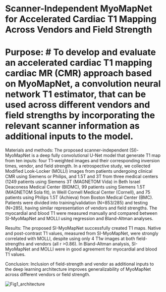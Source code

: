 # Scanner-Independent MyoMapNet for Accelerated Cardiac T1 Mapping Across Vendors and Field Strength

# Purpose: # To develop and evaluate an accelerated cardiac T1 mapping cardiac MR (CMR) approach based on MyoMapNet, a convolution neural network T1 estimator, that can be used across different vendors and field strengths by incorporating the relevant scanner information as additional inputs to the model.

Materials and methods: The proposed scanner-independent (SI)-MyoMapNet is a deep fully convolutional U-Net model that generate T1 map from ten inputs: four T1-weighted images and their corresponding inversion times, vendor, and field strength. In a retrospective study, we collected Modified Look-Locker (MOLLI) images from patients undergoing clinical CMR using Siemens or Philips, and 1.5T and 3T from three medical centers (1249 patients using Siemens 3T (MAGNETOM Vida) in Beth Israel Deaconess Medical Center (BIDMC), 99 patients using Siemens 1.5T (MAGNETOM Sola fit), in Weill Cornell Medical Center (Cornell), and 75 patients using Philips 1.5T (Achieva) from Boston Medical Center (BMC). Patients were divided into training/validation (N=853/285) and testing (N=285), having similar representation of vendors and field strengths. The myocardial and blood T1 were measured manually and compared between SI-MyoMapNet and MOLLI using regression and Bland-Altman analyses. 

Results: The proposed SI-MyoMapNet successfully created T1 maps. Native and post-contrast T1 values, measured from SI-MyoMapNet, were strongly correlated with MOLLI, despite using only 4 T1w images at both field-strengths and vendors (all r >0.86). In Bland-Altman analysis, SI-MyoMapNet and MOLLI were in good agreement for myocardial and blood T1 values. 

Conclusion: Inclusion of field-strength and vendor as additional inputs to the deep learning architecture improves generalizability of MyoMapNet across different vendors or field strength.

![Fig1_architecture](https://user-images.githubusercontent.com/9512423/196737339-444a4867-beca-4dc6-a472-bd39fef1e201.png)
